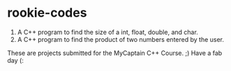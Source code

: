 # rookie-codes
1. A C++ program to find the size of a int, float, double, and char.
2. A C++ program to find the product of two numbers entered by the user.

These are projects submitted for the MyCaptain C++ Course.
;) Have a fab day (:
